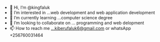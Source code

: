 - 👋 Hi, I’m @kingfaluk
- 👀 I’m interested in ...web development and web application development
- 🌱 I’m currently learning ...computer science degree
- 💞️ I’m looking to collaborate on ... programming and web delopment
- 📫 How to reach me ...kiberufaluk6@gmail.com or whatsApp +256760031464

<!---
kingfaluk/kingfaluk is a ✨ special ✨ repository because its `README.md` (this file) appears on your GitHub profile.
You can click the Preview link to take a look at your changes.
--->

